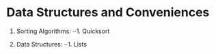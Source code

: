 # Data Structures and Conveniences

1. Sorting Algorithms:
⋅⋅1. Quicksort

1. Data Structures:
⋅⋅1. Lists
